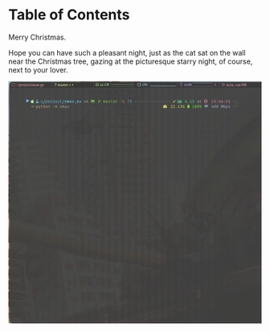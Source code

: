 
# Table of Contents



Merry Christmas.

Hope you can have such a pleasant night, just as the cat sat on the wall near the Christmas tree, gazing at the picturesque starry night, of course, next to your lover.

![img](./xmas.gif)

